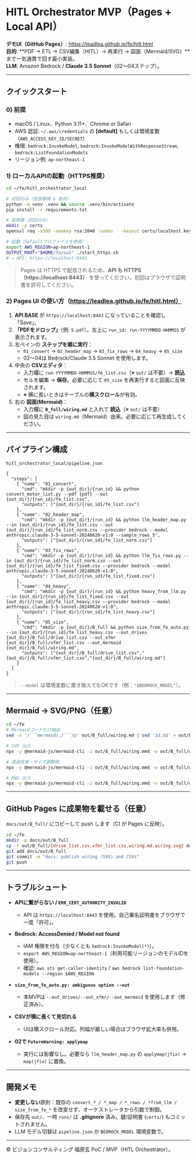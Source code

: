# HITL Orchestrator MVP（Pages + Local API）

**デモUI（GitHub Pages）**: https://leadlea.github.io/fe/hitl.html  
**目的**: **PDF → ETL → CSV編集（HITL）→ 再実行 → 図面（Mermaid/SVG）**まで一気通貫で回す最小実装。  
**LLM**: Amazon Bedrock / **Claude 3.5 Sonnet**（02〜04ステップ）。

---

## クイックスタート

### 0) 前提
- macOS / Linux、Python 3.11+、Chrome or Safari
- AWS 認証: `~/.aws/credentials` の **[default]** もしくは環境変数（`AWS_ACCESS_KEY_ID/SECRET`）
- 権限: `bedrock:InvokeModel`, `bedrock:InvokeModelWithResponseStream`, `bedrock:ListFoundationModels`
- リージョン例: `ap-northeast-1`

### 1) ローカルAPIの起動（HTTPS推奨）
```bash
cd ~/fe/hitl_orchestrator_local

# 初回のみ（仮想環境 & 依存）
python -m venv .venv && source .venv/bin/activate
pip install -r requirements.txt

# 証明書（初回のみ）
mkdir -p certs
openssl req -x509 -newkey rsa:2048 -nodes   -keyout certs/localhost.key -out certs/localhost.crt   -days 365 -subj "/CN=localhost"

# 起動（defaultプロファイルを使用）
export AWS_REGION=ap-northeast-1
OUTPUT_ROOT="$HOME/fe/out" ./start_https.sh
# → API: https://localhost:8443
```

> Pages は HTTPS で配信されるため、**API も HTTPS（https://localhost:8443）** を使ってください。初回はブラウザで証明書を許可してください。

### 2) Pages UI の使い方（https://leadlea.github.io/fe/hitl.html）

1. **API BASE** が `https://localhost:8443` になっていることを確認し「Save」。  
2. **「PDFをドロップ」**（例: `5.pdf`）。左上に `run_id: run-YYYYMMDD-HHMMSS` が表示されます。  
3. 左ペインの **ステップを順に実行**：  
   - `01_convert` → `02_header_map` → `03_fix_rows` → `04_heavy` → `05_size`  
   - 02〜04は Bedrock/Claude 3.5 Sonnet を使用します。  
4. 中央の **CSVエディタ**：  
   - 入力欄に `run-YYYYMMDD-HHMMSS/fe_list.csv`（※ `out/` は不要）→ **読込**  
   - セルを編集 → **保存**。必要に応じて `05_size` を再実行すると図面に反映されます。  
   - ※ 横に長いときはテーブルの**横スクロール**が有効。  
5. 右の **図面(Mermaid)**：  
   - 入力欄に **`B_full/wiring.md`** と入れて **読込**（※ `out/` は不要）  
   - 図の見た目は `wiring.md`（Mermaid）由来。必要に応じて再生成してください。

---

## パイプライン構成

`hitl_orchestrator_local/pipeline.json`

```jsonc
{
  "steps": [
    { "name": "01_convert",
      "cmd": "mkdir -p {out_dir}/{run_id} && python convert_motor_list.py --pdf {pdf} --out {out_dir}/{run_id}/fe_list.csv",
      "outputs": ["{out_dir}/{run_id}/fe_list.csv"]
    },
    { "name": "02_header_map",
      "cmd": "mkdir -p {out_dir}/{run_id} && python llm_header_map.py --in {out_dir}/{run_id}/fe_list.csv --out {out_dir}/{run_id}/fe_list_norm.csv --provider bedrock --model anthropic.claude-3-5-sonnet-20240620-v1:0 --sample_rows 5",
      "outputs": ["{out_dir}/{run_id}/fe_list_norm.csv"]
    },
    { "name": "03_fix_rows",
      "cmd": "mkdir -p {out_dir}/{run_id} && python llm_fix_rows.py --in {out_dir}/{run_id}/fe_list_norm.csv --out {out_dir}/{run_id}/fe_list_fixed.csv --provider bedrock --model anthropic.claude-3-5-sonnet-20240620-v1:0",
      "outputs": ["{out_dir}/{run_id}/fe_list_fixed.csv"]
    },
    { "name": "04_heavy",
      "cmd": "mkdir -p {out_dir}/{run_id} && python heavy_from_llm.py --in {out_dir}/{run_id}/fe_list_fixed.csv --out {out_dir}/{run_id}/fe_list_heavy.csv --provider bedrock --model anthropic.claude-3-5-sonnet-20240620-v1:0",
      "outputs": ["{out_dir}/{run_id}/fe_list_heavy.csv"]
    },
    { "name": "05_size",
      "cmd": "mkdir -p {out_dir}/B_full && python size_from_fe_auto.py --in {out_dir}/{run_id}/fe_list_heavy.csv --out_drives {out_dir}/B_full/drive_list.csv --out_xfmr {out_dir}/B_full/xfmr_list.csv --out_mermaid {out_dir}/B_full/wiring.md",
      "outputs": ["{out_dir}/B_full/drive_list.csv","{out_dir}/B_full/xfmr_list.csv","{out_dir}/B_full/wiring.md"]
    }
  ]
}
```

> `--model` は環境変数に置き換えてもOKです（例：`"$BEDROCK_MODEL"`）。

---

## Mermaid → SVG/PNG（任意）

```bash
cd ~/fe
# Mermaidコードだけ抽出
sed -n '/```mermaid/,/```/p' out/B_full/wiring.md | sed '1d;$d' > out/B_full/wiring.mmd

# SVG 出力
npx -y @mermaid-js/mermaid-cli -i out/B_full/wiring.mmd -o out/B_full/wiring.svg

# 透過背景・サイズ調整例
npx -y @mermaid-js/mermaid-cli -i out/B_full/wiring.mmd -o out/B_full/wiring.svg -b transparent --width 1600 --scale 1.2

# PNG 出力
npx -y @mermaid-js/mermaid-cli -i out/B_full/wiring.mmd -o out/B_full/wiring.png
```

---

## GitHub Pages に成果物を載せる（任意）

`docs/out/B_full/` にコピーして push します（CI が Pages に反映）。

```bash
cd ~/fe
mkdir -p docs/out/B_full
cp -f out/B_full/{drive_list.csv,xfmr_list.csv,wiring.md,wiring.svg} docs/out/B_full/
git add docs/out/B_full
git commit -m "docs: publish wiring (SVG) and CSVs"
git push
```

---

## トラブルシュート

- **APIに繋がらない / `ERR_CERT_AUTHORITY_INVALID`**  
  - API は `https://localhost:8443` を使用。自己署名証明書をブラウザで一度「許可」。

- **Bedrock: AccessDenied / Model not found**  
  - IAM 権限を付与（少なくとも `bedrock:InvokeModel(*)`）。  
  - `export AWS_REGION=ap-northeast-1`（利用可能リージョンのモデルIDを使用）。  
  - 確認: `aws sts get-caller-identity` / `aws bedrock list-foundation-models --region $AWS_REGION`

- **`size_from_fe_auto.py: ambiguous option --out`**  
  - 本MVPは `--out_drives/--out_xfmr/--out_mermaid` を使用します（修正済み）。

- **CSVが横に長くて見切れる**  
  - UIは横スクロール対応。列幅が厳しい場合はブラウザ拡大率も併用。

- **02で `FutureWarning: applymap`**  
  - 実行には影響なし。必要なら `llm_header_map.py` の `applymap(jfix)` → `map(jfix)` に置換。

---

## 開発メモ

- **変更しない**原則：既存の `convert_* / *_map / *_rows / *from_llm / size_from_fe_*` を改変せず、オーケストレータから引数で制御。  
- 保存先 `out/`、一時 `runs/` は **.gitignore** 済み。鍵/証明書 (`certs/`) もコミットされません。  
- LLM モデル切替は `pipeline.json` か `BEDROCK_MODEL` 環境変数で。

---

© ビジョンコンサルティング 福原玄 PoC / MVP（HITL Orchestrator）。
